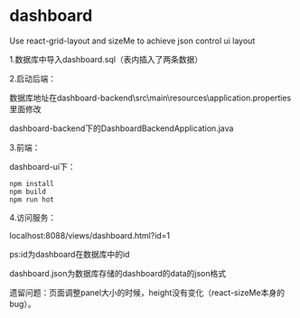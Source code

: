 # dashboard
Use react-grid-layout and sizeMe to achieve json control ui layout

1.数据库中导入dashboard.sql（表内插入了两条数据）

2.启动后端：

数据库地址在dashboard-backend\src\main\resources\application.properties里面修改

dashboard-backend下的DashboardBackendApplication.java

3.前端：

dashboard-ui下：

```shell
npm install
npm build
npm run hot
```

4.访问服务：

localhost:8088/views/dashboard.html?id=1

ps:id为dashboard在数据库中的id



dashboard.json为数据库存储的dashboard的data的json格式



遗留问题：页面调整panel大小的时候，height没有变化（react-sizeMe本身的bug）。